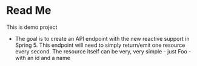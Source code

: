 # Read Me
This is demo project

* The goal is to create an API endpoint with the new reactive support in Spring 5.
This endpoint will need to simply return/emit one resource every second.
The resource itself can be very, very simple - just Foo - with an id and a name
